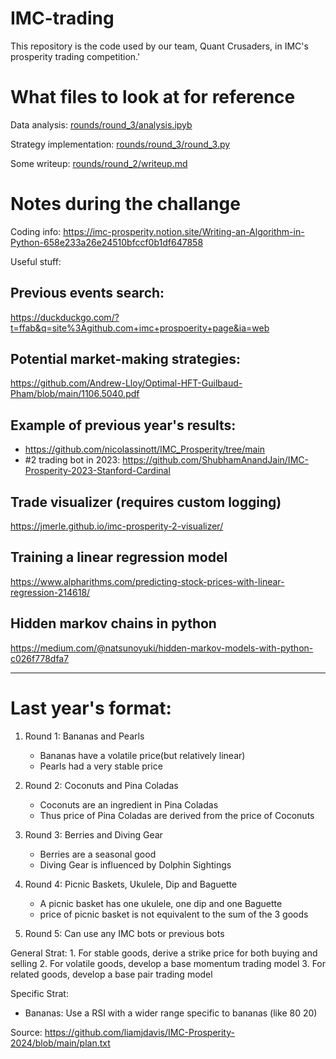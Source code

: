 # IMC-trading

This repository is the code used by our team, Quant Crusaders, in IMC's prosperity trading competition.'



# What files to look at for reference

Data analysis: [rounds/round_3/analysis.ipyb](https://github.com/santiago-mooser/IMC-trading/blob/main/rounds/round_3/analysis.ipynb)

Strategy implementation: [rounds/round_3/round_3.py](https://github.com/santiago-mooser/IMC-trading/blob/main/rounds/round_3/round_3.py)

Some writeup: [rounds/round_2/writeup.md](https://github.com/santiago-mooser/IMC-trading/blob/main/rounds/round_2/writeup.md)


# Notes during the challange

Coding info:
https://imc-prosperity.notion.site/Writing-an-Algorithm-in-Python-658e233a26e24510bfccf0b1df647858

Useful stuff:

## Previous events search:
https://duckduckgo.com/?t=ffab&q=site%3Agithub.com+imc+prospoerity+page&ia=web

## Potential market-making strategies:
https://github.com/Andrew-Lloy/Optimal-HFT-Guilbaud-Pham/blob/main/1106.5040.pdf

## Example of previous year's results:
- https://github.com/nicolassinott/IMC_Prosperity/tree/main 
- #2 trading bot in 2023: https://github.com/ShubhamAnandJain/IMC-Prosperity-2023-Stanford-Cardinal

## Trade visualizer (requires custom logging)
https://jmerle.github.io/imc-prosperity-2-visualizer/

## Training a linear regression model
https://www.alpharithms.com/predicting-stock-prices-with-linear-regression-214618/

## Hidden markov chains in python
https://medium.com/@natsunoyuki/hidden-markov-models-with-python-c026f778dfa7

---

# Last year's format:

1. Round 1: Bananas and Pearls
    - Bananas have a volatile price(but relatively linear)
    - Pearls had a very stable price

2. Round 2: Coconuts and Pina Coladas
    - Coconuts are an ingredient in Pina Coladas
    - Thus price of Pina Coladas are derived from the price of Coconuts

3. Round 3: Berries and Diving Gear
    - Berries are a seasonal good
    - Diving Gear is influenced by Dolphin Sightings

4. Round 4: Picnic Baskets, Ukulele, Dip and Baguette
    - A picnic basket has one ukulele, one dip and one Baguette
    - price of picnic basket is not equivalent to the sum of the 3 goods

5. Round 5: Can use any IMC bots or previous bots


General Strat:
    1. For stable goods, derive a strike price for both buying and selling
    2. For volatile goods, develop a base momentum trading model
    3. For related goods, develop a base pair trading model

Specific Strat:
- Bananas: Use a RSI with a wider range specific to bananas (like 80 20)

Source: https://github.com/liamjdavis/IMC-Prosperity-2024/blob/main/plan.txt

